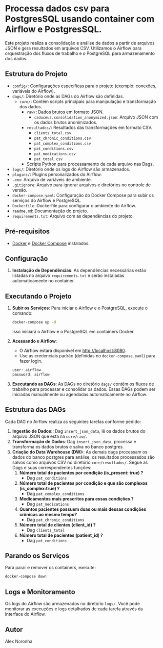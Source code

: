 
# Processa dados csv para PostgresSQL usando container com Airflow e PostgresSQL.

Este projeto realiza a consolidação e análise de dados a partir de arquivos JSON e gera resultados em arquivos CSV. Utilizamos o Airflow para orquestração dos fluxos de trabalho e o PostgreSQL para armazenamento dos dados.

## Estrutura do Projeto

- `config/`: Configurações específicas para o projeto (exemplo: conexões, variáveis do Airflow).
- `dags/`: Diretório onde as DAGs do Airflow são definidas.
  - `core/`: Contém scripts principais para manipulação e transformação dos dados.
    - `raw/`: Dados brutos em formato JSON.
      - `caduceus.consolidation_anonymized.json`: Arquivo JSON com os dados brutos anonimizados.
    - `resultados/`: Resultados das transformações em formato CSV.
      - `clients_total.csv`
      - `pat_chronic_conditions.csv`
      - `pat_complex_conditions.csv`
      - `pat_conditions.csv`
      - `pat_medications.csv`
      - `pat_total.csv`
    - Scripts Python para processamento de cada arquivo nas Dags.
- `logs/`: Diretório onde os logs do Airflow são armazenados.
- `plugins/`: Plugins personalizados do Airflow.
- `.env`: Arquivo de variáveis de ambiente.
- `.gitignore`: Arquivo para ignorar arquivos e diretórios no controle de versão.
- `docker-compose.yaml`: Configuração do Docker Compose para subir os serviços do Airflow e PostgreSQL.
- `Dockerfile`: Dockerfile para configurar o ambiente do Airflow.
- `readme.md`: Documentação do projeto.
- `requirements.txt`: Arquivo com as dependências do projeto.

## Pré-requisitos

- [Docker](https://www.docker.com/get-started) e [Docker Compose](https://docs.docker.com/compose/) instalados.

## Configuração

1. **Instalação de Dependências**: As dependências necessárias estão listadas no arquivo `requirements.txt` e serão instaladas automaticamente no container.

## Executando o Projeto

1. **Subir os Serviços**: Para iniciar o Airflow e o PostgreSQL, execute o comando:
   ```bash
   docker-compose up -d
   ```
   Isso iniciará o Airflow e o PostgreSQL em containers Docker.

2. **Acessando o Airflow**: 
   - O Airflow estará disponível em [http://localhost:8080](http://localhost:8080).
   - Use as credenciais padrão (definidas no `docker-compose.yaml`) para fazer login.
    ```bash
   user: airflow
   password: airflow
   ```

3. **Executando as DAGs**: As DAGs no diretório `dags/` contêm os fluxos de trabalho para processar e consolidar os dados. Essas DAGs podem ser iniciadas manualmente ou agendadas automaticamente no Airflow.

## Estrutura das DAGs

Cada DAG no Airflow realiza as seguintes tarefas conforme pedido:

1. **Ingestão de Dados:**: Dag `insert_json_data`, lê os dados brutos do arquivo JSON que esta na `core/raw/`.
2. **Transformação de Dados**: Dag `insert_json_data`, processa e transforma os dados brutos e salva no banco postgres.
3. **Criação do Data Warehouse (DW):**: As demais dags processam os dados do banco postgres para análise, os resultados processados são salvos como arquivos CSV no diretório `core/resultados/`. Segue as Dags e suas correspondentes funções:
    1. **Número total de pacientes por condição (is_present: true) ?**
        - Dag `pat_conditions`
    2. **Número total de pacientes por condição e que são complexos (is_complex:true) ?**
        - Dag `pat_complex_conditions`
    3. **Medicamentos mais prescritos para essas condições ?**
        - Dag `pat_medications`
    4. **Quantos pacientes possuem duas ou mais dessas condições crônicas ao mesmo tempo?**
        - Dag `pat_chronic_conditions`
    5. **Número total de clientes (client_id) ?**
        - Dag `clients_total`
    6. **Número total de pacientes (patient_id) ?**
        - Dag `pat_conditions`

## Parando os Serviços

Para parar e remover os containers, execute:
```bash
docker-compose down
```

## Logs e Monitoramento

Os logs do Airflow são armazenados no diretório `logs/`. Você pode monitorar as execuções e logs detalhados de cada tarefa através da interface do Airflow.

## Autor

Alex Noronha
